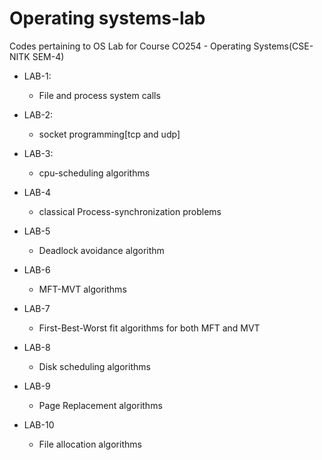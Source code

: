 # Operating systems-lab
Codes pertaining to OS Lab for Course CO254 - Operating Systems(CSE-NITK  SEM-4)

* LAB-1:
   * File and process system calls
 
* LAB-2:
  * socket programming[tcp and udp]
  
* LAB-3:
  * cpu-scheduling algorithms
  
* LAB-4
  * classical Process-synchronization problems
  
* LAB-5
  * Deadlock avoidance algorithm
  
* LAB-6
  * MFT-MVT algorithms
  
* LAB-7
  * First-Best-Worst fit algorithms for both MFT and MVT
  
* LAB-8
  * Disk scheduling algorithms
  
* LAB-9
  * Page Replacement algorithms

* LAB-10
  * File allocation algorithms
